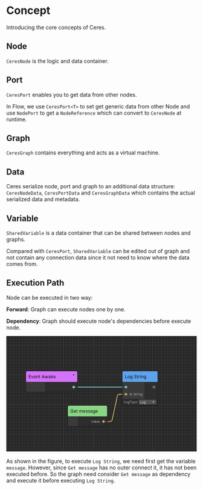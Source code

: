 # Concept

Introducing the core concepts of Ceres.

## Node

`CeresNode` is the logic and data container.

## Port

`CeresPort` enables you to get data from other nodes.

In Flow, we use `CeresPort<T>` to set get generic data from other Node and use `NodePort` to get a `NodeReference` which can convert to `CeresNode` at runtime.

## Graph

`CeresGraph` contains everything and acts as a virtual machine.

## Data

Ceres serialize node, port and graph to an additional data structure:  `CeresNodeData`, `CeresPortData` and `CeresGraphData` which contains the actual serialized data and metadata.

## Variable

`SharedVariable` is a data container that can be shared between nodes and graphs.

Compared with `CeresPort`, `SharedVariable` can be edited out of graph and not contain any connection data since it not need to know where the data comes from.  

## Execution Path

Node can be executed in two way:

<b>Forward</b>: Graph can execute nodes one by one.

<b>Dependency</b>: Graph should execute node's dependencies before execute node.

![ceres_concept_execution_path](./Images/ceres_concept_execution_path.png)

As shown in the figure, to execute `Log String`, we need first get the variable `message`. However, since `Get message` has no outer connect it, it has not been executed before. So the graph need consider `Get message` as dependency and execute it before executing `Log String`.